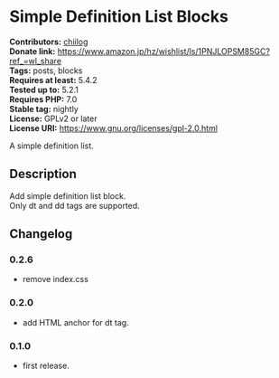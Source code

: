 # Simple Definition List Blocks #
**Contributors:** [chiilog](https://profiles.wordpress.org/mel_cha)  
**Donate link:**       https://www.amazon.jp/hz/wishlist/ls/1PNJLOPSM85GC?ref_=wl_share  
**Tags:**              posts, blocks  
**Requires at least:** 5.4.2  
**Tested up to:**      5.2.1  
**Requires PHP:**      7.0  
**Stable tag:**        nightly  
**License:** GPLv2 or later  
**License URI:** https://www.gnu.org/licenses/gpl-2.0.html

A simple definition list.

## Description ##

Add simple definition list block.  
Only dt and dd tags are supported.

## Changelog ##

### 0.2.6 ###
* remove index.css

### 0.2.0 ###
* add HTML anchor for dt tag.

### 0.1.0 ###
* first release.

